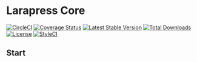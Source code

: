 
# Larapress Core

[![CircleCI](https://circleci.com/gh/peynman/larapress-crud.svg?style=svg)](https://circleci.com/gh/peynman/larapress-crud)
[![Coverage Status](https://img.shields.io/codecov/c/github/peynman/larapress-crud.svg?branch=master&style=flat-square)](https://codecov.io/github/peynman/larapress-crud?branch=master)
[![Latest Stable Version](https://img.shields.io/packagist/v/peynman/larapress-crud.svg?style=flat-square)](https://packagist.org/packages/peynman/larapress-crud)
[![Total Downloads](https://img.shields.io/packagist/dt/peynman/larapress-crud.svg?style=flat-square)](https://packagist.org/packages/peynman/larapress-crud)
[![License](https://img.shields.io/packagist/l/peynman/larapress-crud.svg?style=flat-square)](https://packagist.org/packages/peynman/larapress-crud)
[![StyleCI](https://styleci.io/repos/225846364/shield)](https://styleci.io/repos/225846364)

## Start